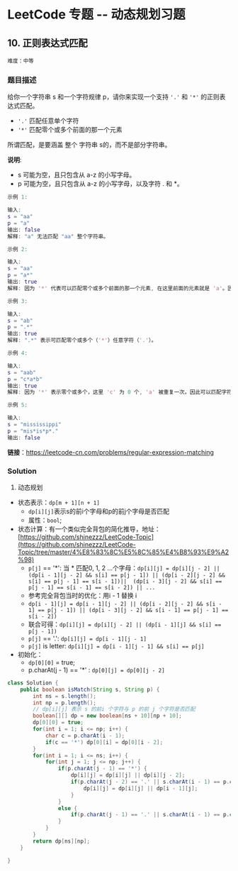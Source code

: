# LeetCode 专题 -- 动态规划习题

## 10. 正则表达式匹配

`难度：中等`

### 题目描述

给你一个字符串 s 和一个字符规律 p，请你来实现一个支持 `'.'` 和 `'*'` 的正则表达式匹配。

- `'.'` 匹配任意单个字符
- `'*'` 匹配零个或多个前面的那一个元素

所谓匹配，是要涵盖 整个 字符串 s的，而不是部分字符串。

**说明**:

- s 可能为空，且只包含从 a-z 的小写字母。
- p 可能为空，且只包含从 a-z 的小写字母，以及字符 . 和 *。

```matlab
示例 1:

输入:
s = "aa"
p = "a"
输出: false
解释: "a" 无法匹配 "aa" 整个字符串。

示例 2:

输入:
s = "aa"
p = "a*"
输出: true
解释: 因为 '*' 代表可以匹配零个或多个前面的那一个元素, 在这里前面的元素就是 'a'。因此，字符串 "aa" 可被视为 'a' 重复了一次。

示例 3:

输入:
s = "ab"
p = ".*"
输出: true
解释: ".*" 表示可匹配零个或多个（'*'）任意字符（'.'）。

示例 4:

输入:
s = "aab"
p = "c*a*b"
输出: true
解释: 因为 '*' 表示零个或多个，这里 'c' 为 0 个, 'a' 被重复一次。因此可以匹配字符串 "aab"。

示例 5:

输入:
s = "mississippi"
p = "mis*is*p*."
输出: false
```

**链接**：<https://leetcode-cn.com/problems/regular-expression-matching>

### Solution

1. 动态规划

- 状态表示：`dp[m + 1][n + 1]`
  - `dp[i][j]`表示s的前i个字母和p的前j个字母是否匹配
  - 属性：`bool`;
- 状态计算：有一个类似完全背包的简化推导，地址：[https://github.com/shinezzz/LeetCode-Topic](https://github.com/shinezzz/LeetCode-Topic/tree/master/4%E8%83%8C%E5%8C%85%E4%B8%93%E9%A2%98)
  - `p[j]` == '*': 当 \* 匹配0, 1, 2 ...个字母：`dp[i][j] = dp[i][j - 2] || (dp[i - 1][j - 2] && s[i] == p[j - 1]) || (dp[i - 2][j - 2] && s[i] == p[j - 1] == s[i - 1])||  (dp[i - 3][j - 2] && s[i] == p[j - 1] == s[i - 1] == s[i - 2]) || ...`
  - 参考完全背包当时的优化：用i - 1 替换 i
  - `dp[i - 1][j] = dp[i - 1][j - 2] || (dp[i - 2][j - 2] && s[i - 1] == p[j - 1]) || (dp[i - 3][j - 2] && s[i - 1] == p[j - 1] == s[i - 2])`
  - 联合可得：`dp[i][j] = dp[i][j - 2] || (dp[i - 1][j] && s[i] == p[j - 1])`
  - `p[j]` == '.': `dp[i][j] = dp[i - 1][j - 1]`
  - `p[j]` is letter: `dp[i][j] = dp[i - 1][j - 1] && s[i] == p[j]`
- 初始化：
  - `dp[0][0]` = true;
  - p.charAt(j - 1) == '*' : `dp[0][j] = dp[0][j - 2]`

```java
class Solution {
    public boolean isMatch(String s, String p) {
        int ns = s.length();
        int np = p.length();
        // dp[i][j] 表示 s 的前i 个字符与 p 的前 j 个字符是否匹配
        boolean[][] dp = new boolean[ns + 10][np + 10];
        dp[0][0] = true;
        for(int i = 1; i <= np; i++) {
            char c = p.charAt(i - 1);
            if(c == '*') dp[0][i] = dp[0][i - 2];
        }
        for(int i = 1; i <= ns; i++) {
            for(int j = 1; j <= np; j++) {
                if(p.charAt(j - 1) == '*') {
                    dp[i][j] = dp[i][j] || dp[i][j - 2];
                    if(p.charAt(j - 2) == '.' || s.charAt(i - 1) == p.charAt(j - 2)) {
                        dp[i][j] = dp[i][j] || dp[i - 1][j];
                    }
                }
                else {
                    if(p.charAt(j - 1) == '.' || s.charAt(i - 1) == p.charAt(j - 1)) dp[i][j] = dp[i - 1][j - 1];
                }
            }
        }
        return dp[ns][np];
    }

}
```
